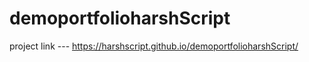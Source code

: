 # demoportfolioharshScript
project link --- https://harshscript.github.io/demoportfolioharshScript/
